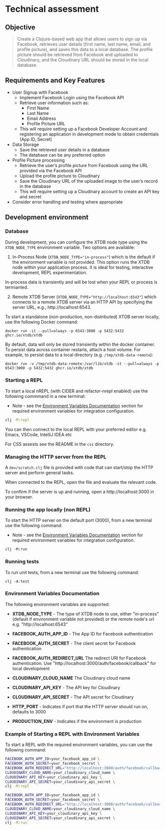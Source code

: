 # Technical assessment

## Objective

> Create a Clojure-based web app that allows users to sign up via Facebook, retrieves user details (first name, last name, email, and profile picture), and saves this data to a local database. The profile picture should be retrieved from Facebook and uploaded to Cloudinary, and the Cloudinary URL should be stored in the local database.


## Requirements and Key Features

- User Signup with Facebook
  - Implement Facebook Login using the Facebook API
  - Retrieve user information such as:
    - First Name
    - Last Name
    - Email Address
    - Profile Picture URL
  - This will require setting up a Facebook Developer Account and registering an application in development mode to obtain credentials (App ID, Secret)
- Data Storage
  - Save the retrieved user details in a database
  - The database can be any preferred option
- Profile Picture processing
  - Retrieve the user’s profile picture from Facebook using the URL provided via the Facebook API
  - Upload the profile picture to Cloudinary
  - Save the Cloudinary URL of the uploaded image to the user’s record in the database
  - This will require setting up a Cloudinary account to create an API key and secret
- Consider error handling and testing where appropriate



## Development environment

### Database

During development, you can configure the XTDB node type using the `XTDB_NODE_TYPE` environment variable. Two options are available:

1.	In-Process Node (`XTDB_NODE_TYPE="in-process"`) which is the default if the environment variable is not provided.
This option runs the XTDB node within your application process. It is ideal for testing, interactive development, REPL experimentation.

In-process data is transiently and will be lost when your REPL or process is termianted.

2.	Remote XTDB Server (`XTDB_NODE_TYPE="http://localhost:6543"`) which connects to a remote XTDB server via an HTTP API by specifying the server URL, e.g., http://localhost:6543.

To start a standalone (non-production, non-distributed) XTDB server locally, use the following Docker command:

```
docker run -it --pull=always -p 6543:3000 -p 5432:5432 ghcr.io/xtdb/xtdb
```

By default, data will only be stored transiently within the docker container. To persist data across container restarts, attach a host volume. For example, to persist data to a local directory (e.g. `/tmp/xtdb-data-remote`):

```
docker run -v /tmp/xtdb-data-remote:/var/lib/xtdb -it --pull=always -p 6543:3000 -p 5432:5432 ghcr.io/xtdb/xtdb
```

### Starting a REPL

To start a local nREPL (with CIDER and refactor-nrepl enabled) use the following
commmand in a new terminal:

* Note - see the [Environment Variables Documentation](https://github.com/TenDaysOfClojure/technical-assessment?tab=readme-ov-file#environment-variables-documentation) section for required
environment variables for integration configuration.

```bash
clj -M:repl
```

You can then connect to the local REPL with your preferred editor e.g. Emacs,
VSCode, IntelliJ IDEA etc

For CSS assests see the README in the `css` directory.

### Managing the HTTP server from the REPL

A `dev/scratch.clj` file is provided with code that can start/stop
the HTTP server and perform general tasks.

When connected to the REPL, open the file and evaluate the relevant code.

To confirm if the server is up and running, open a http://localhost:3000 in your browser.

### Running the app locally (non REPL)

To start the HTTP server on the default port (3000),  from a new terminal use the following command:

* Note - see the [Environment Variables Documentation](https://github.com/TenDaysOfClojure/technical-assessment?tab=readme-ov-file#environment-variables-documentation) section for required
environment variables for integration configuration.

```
clj -M:run
```

### Running tests

To run unit tests, from a new terminal use the following command:

```
clj -A:test
```

### Environment Variables Documentation

The following environment variables are supported:

- **XTDB_NODE_TYPE** - The type of XTDB node to use, either "in-process" (default if environment variable not provided) or the remote node's url e.g. "http://localhost:6543"

- **FACEBOOK_AUTH_APP_ID** - The App ID for Facebook authentication

- **FACEBOOK_AUTH_SECRET** - The client secret for Facebook authentication

- **FACEBOOK_AUTH_REDIRECT_URL** The redirect URI for Facebook authentication. Use "http://localhost:3000/auth/facebook/callback" for local development

- **CLOUDINARY_CLOUD_NAME** The Cloudinary cloud name

- **CLOUDINARY_API_KEY** - The API key for Cloudinary

- **CLOUDINARY_API_SECRET** - The API secret for Cloudinary

- **HTTP_PORT** - Indicates if port that the HTTP server should run on, defaults to 3000

- **PRODUCTION_ENV** - Indicates if the environment is production

### Example of Starting a REPL with Environment Variables

To start a REPL with the required environment variables, you can use the following command:

```sh
FACEBOOK_AUTH_APP_ID=your_facebook_app_id \
FACEBOOK_AUTH_SECRET=your_facebook_secret \
FACEBOOK_AUTH_REDIRECT_URL="http://localhost:3000/auth/facebook/callback" \
CLOUDINARY_CLOUD_NAME=your_cloudinary_cloud_name \
CLOUDINARY_API_KEY=your_cloudinary_api_key \
CLOUDINARY_API_SECRET=your_cloudinary_api_secret \
clj -M:repl
```


```sh
FACEBOOK_AUTH_APP_ID=your_facebook_app_id \
FACEBOOK_AUTH_SECRET=your_facebook_secret \
FACEBOOK_AUTH_REDIRECT_URL="http://localhost:3000/auth/facebook/callback" \
CLOUDINARY_CLOUD_NAME=your_cloudinary_cloud_name \
CLOUDINARY_API_KEY=your_cloudinary_api_key \
CLOUDINARY_API_SECRET=your_cloudinary_api_secret \
clj -M:run
```

